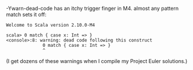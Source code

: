 -Ywarn-dead-code has an itchy trigger finger in M4. almost any pattern match sets it off:

```
Welcome to Scala version 2.10.0-M4

scala> 0 match { case x: Int => }
<console>:8: warning: dead code following this construct
              0 match { case x: Int => }
              ^
```

(I get dozens of these warnings when I compile my Project Euler solutions.)
